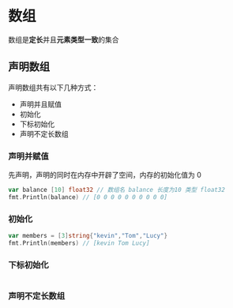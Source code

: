 # 数组
数组是**定长**并且**元素类型一致**的集合

## 声明数组

声明数组共有以下几种方式：
+ 声明并且赋值
+ 初始化
+ 下标初始化
+ 声明不定长数组


### 声明并赋值
先声明，声明的同时在内存中开辟了空间，内存的初始化值为 0

```go
var balance [10] float32 // 数组名 balance 长度为10 类型 float32
fmt.Println(balance) // [0 0 0 0 0 0 0 0 0 0]
```

### 初始化
```go
var members = [3]string{"kevin","Tom","Lucy"}
fmt.Println(members) // [kevin Tom Lucy]
```

### 下标初始化
```go

```
### 声明不定长数组
```go

```





